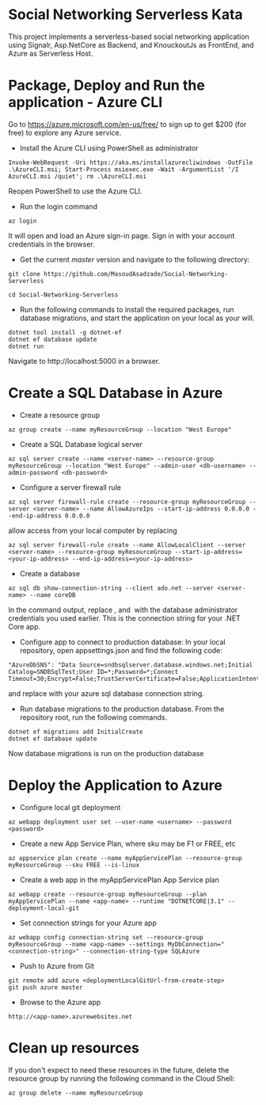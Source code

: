 # Social Networking Serverless Kata

This project implements a serverless-based social networking application using Signalr, Asp.NetCore as Backend, and KnouckoutJs as FrontEnd, and Azure as Serverless Host.

Package, Deploy and Run the application - Azure CLI
========
 Go to  <https://azure.microsoft.com/en-us/free/>  to sign up to get $200 (for free) to explore any Azure service.

* Install the Azure CLI using PowerShell as administrator
```
Invoke-WebRequest -Uri https://aka.ms/installazurecliwindows -OutFile .\AzureCLI.msi; Start-Process msiexec.exe -Wait -ArgumentList '/I AzureCLI.msi /quiet'; rm .\AzureCLI.msi
```
 Reopen PowerShell to use the Azure CLI.
* Run the login command
```
az login
```
It will open and load an Azure sign-in page.
Sign in with your account credentials in the browser.

 * Get the current *master* version and navigate to the following directory: 
``` 
git clone https://github.com/MasoudAsadzade/Social-Networking-Serverless

cd Social-Networking-Serverless
``` 
* Run the following commands to install the required packages, run database migrations, and start the application on your local as your will.
``` 
dotnet tool install -g dotnet-ef
dotnet ef database update
dotnet run
``` 
Navigate to http://localhost:5000 in a browser.

# Create a SQL Database in Azure
 * Create a resource group
``` 
az group create --name myResourceGroup --location "West Europe"
``` 
* Create a SQL Database logical server
``` 
az sql server create --name <server-name> --resource-group myResourceGroup --location "West Europe" --admin-user <db-username> --admin-password <db-password>
``` 
* Configure a server firewall rule
``` 
az sql server firewall-rule create --resource-group myResourceGroup --server <server-name> --name AllowAzureIps --start-ip-address 0.0.0.0 --end-ip-address 0.0.0.0
``` 
allow access from your local computer by replacing <your-ip-address> 
``` 
az sql server firewall-rule create --name AllowLocalClient --server <server-name> --resource-group myResourceGroup --start-ip-address=<your-ip-address> --end-ip-address=<your-ip-address>
``` 
* Create a database
``` 
az sql db show-connection-string --client ado.net --server <server-name> --name coreDB
``` 
In the command output, replace <username>, and <password> with the database administrator credentials you used earlier.
This is the connection string for your .NET Core app. 

* Configure app to connect to production database: In your local repository, open appsettings.json and find the following code:
``` 
"AzureDbSNS": "Data Source=sndbsqlserver.database.windows.net;Initial Catalog=SNDBSqlTest;User ID=*;Password=*;Connect Timeout=30;Encrypt=False;TrustServerCertificate=False;ApplicationIntent=ReadWrite;MultiSubnetFailover=False"
``` 
and replace with your azure sql database connection string.

* Run database migrations to the production database. 
From the repository root, run the following commands. 
``` 
dotnet ef migrations add InitialCreate
dotnet ef database update
``` 
Now database migrations is run on the production database

# Deploy the Application to Azure
* Configure local git deployment
``` 
az webapp deployment user set --user-name <username> --password <password>
``` 
* Create a new App Service Plan, where <SKUCODE> sku may be F1 or FREE, etc
``` 
az appservice plan create --name myAppServicePlan --resource-group myResourceGroup --sku FREE --is-linux
``` 
* Create a web app in the myAppServicePlan App Service plan
``` 
az webapp create --resource-group myResourceGroup --plan myAppServicePlan --name <app-name> --runtime "DOTNETCORE|3.1" --deployment-local-git
``` 

* Set connection strings for your Azure app
``` 
az webapp config connection-string set --resource-group myResourceGroup --name <app-name> --settings MyDbConnection="<connection-string>" --connection-string-type SQLAzure
``` 
* Push to Azure from Git
``` 
git remote add azure <deploymentLocalGitUrl-from-create-step>
git push azure master
``` 
* Browse to the Azure app
``` 
http://<app-name>.azurewebsites.net
``` 
# Clean up resources
 If you don't expect to need these resources in the future, delete the resource group by running the following command in the Cloud Shell:
``` 
az group delete --name myResourceGroup
``` 
